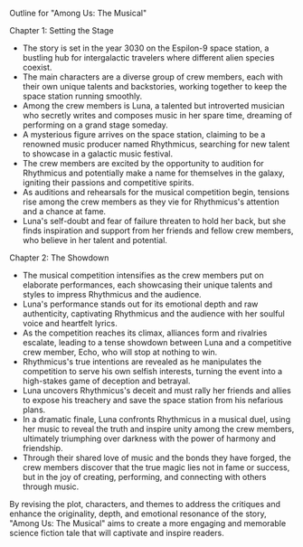 Outline for "Among Us: The Musical"

Chapter 1: Setting the Stage

- The story is set in the year 3030 on the Espilon-9 space station, a bustling hub for intergalactic travelers where different alien species coexist.
- The main characters are a diverse group of crew members, each with their own unique talents and backstories, working together to keep the space station running smoothly.
- Among the crew members is Luna, a talented but introverted musician who secretly writes and composes music in her spare time, dreaming of performing on a grand stage someday.
- A mysterious figure arrives on the space station, claiming to be a renowned music producer named Rhythmicus, searching for new talent to showcase in a galactic music festival.
- The crew members are excited by the opportunity to audition for Rhythmicus and potentially make a name for themselves in the galaxy, igniting their passions and competitive spirits.
- As auditions and rehearsals for the musical competition begin, tensions rise among the crew members as they vie for Rhythmicus's attention and a chance at fame.
- Luna's self-doubt and fear of failure threaten to hold her back, but she finds inspiration and support from her friends and fellow crew members, who believe in her talent and potential.

Chapter 2: The Showdown

- The musical competition intensifies as the crew members put on elaborate performances, each showcasing their unique talents and styles to impress Rhythmicus and the audience.
- Luna's performance stands out for its emotional depth and raw authenticity, captivating Rhythmicus and the audience with her soulful voice and heartfelt lyrics.
- As the competition reaches its climax, alliances form and rivalries escalate, leading to a tense showdown between Luna and a competitive crew member, Echo, who will stop at nothing to win.
- Rhythmicus's true intentions are revealed as he manipulates the competition to serve his own selfish interests, turning the event into a high-stakes game of deception and betrayal.
- Luna uncovers Rhythmicus's deceit and must rally her friends and allies to expose his treachery and save the space station from his nefarious plans.
- In a dramatic finale, Luna confronts Rhythmicus in a musical duel, using her music to reveal the truth and inspire unity among the crew members, ultimately triumphing over darkness with the power of harmony and friendship.
- Through their shared love of music and the bonds they have forged, the crew members discover that the true magic lies not in fame or success, but in the joy of creating, performing, and connecting with others through music.

By revising the plot, characters, and themes to address the critiques and enhance the originality, depth, and emotional resonance of the story, "Among Us: The Musical" aims to create a more engaging and memorable science fiction tale that will captivate and inspire readers.